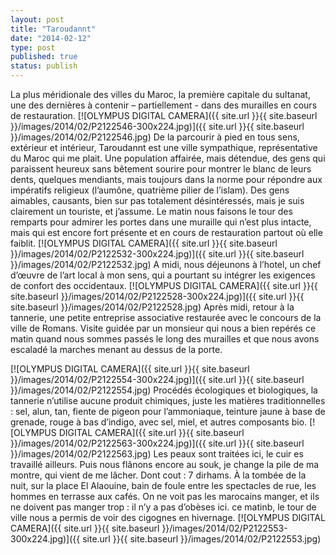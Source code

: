 ```yaml
---
layout: post
title: "Taroudannt"
date: "2014-02-12"
type: post
published: true
status: publish
---
```


La plus méridionale des villes du Maroc, la première capitale du sultanat, une des dernières à contenir – partiellement - dans des murailles en cours de restauration. [![OLYMPUS DIGITAL CAMERA]({{ site.url }}{{ site.baseurl }}/images/2014/02/P2122546-300x224.jpg)]({{ site.url }}{{ site.baseurl }}/images/2014/02/P2122546.jpg) De la parcourir à pied en tous sens, extérieur et intérieur, Taroudannt est une ville sympathique, représentative du Maroc qui me plait. Une population affairée, mais détendue, des gens qui paraissent heureux sans bêtement sourire pour montrer le blanc de leurs dents, quelques mendiants, mais toujours dans la norme pour répondre aux impératifs religieux (l’aumône, quatrième pilier de l’islam). Des gens aimables, causants, bien sur pas totalement désintéressés, mais je suis clairement un touriste, et j’assume. Le matin nous faisons le tour des remparts pour admirer les portes dans une muraille qui n’est plus intacte, mais qui est encore fort présente et en cours de restauration partout où elle faiblit. [![OLYMPUS DIGITAL CAMERA]({{ site.url }}{{ site.baseurl }}/images/2014/02/P2122532-300x224.jpg)]({{ site.url }}{{ site.baseurl }}/images/2014/02/P2122532.jpg) A midi, nous déjeunons à l’hotel, un chef d’œuvre de l’art local à mon sens, qui a pourtant su intégrer les exigences de confort des occidentaux. [![OLYMPUS DIGITAL CAMERA]({{ site.url }}{{ site.baseurl }}/images/2014/02/P2122528-300x224.jpg)]({{ site.url }}{{ site.baseurl }}/images/2014/02/P2122528.jpg) Après midi, retour à la tannerie, une petite entreprise associative restaurée avec le concours de la ville de Romans. Visite guidée par un monsieur qui nous a bien repérés ce matin quand nous sommes passés le long des murailles et que nous avons escaladé la marches menant au dessus de la porte.

[![OLYMPUS DIGITAL CAMERA]({{ site.url }}{{ site.baseurl }}/images/2014/02/P2122554-300x224.jpg)]({{ site.url }}{{ site.baseurl }}/images/2014/02/P2122554.jpg) Procédés écologiques et biologiques, la tannerie n’utilise aucune produit chimiques, juste les matières traditionnelles : sel, alun, tan, fiente de pigeon pour l’ammoniaque, teinture jaune à base de grenade, rouge à bas d’indigo, avec sel, miel, et autres composants bio. [![OLYMPUS DIGITAL CAMERA]({{ site.url }}{{ site.baseurl }}/images/2014/02/P2122563-300x224.jpg)]({{ site.url }}{{ site.baseurl }}/images/2014/02/P2122563.jpg) Les peaux sont traitées ici, le cuir es travaillé ailleurs. Puis nous flânons encore au souk, je change la pile de ma montre, qui vient de me lâcher. Dont cout : 7 dirhams. À la tombée de la nuit, sur la place El Alaouine, bain de foule entre les spectacles de rue, les hommes en terrasse aux cafés. On ne voit pas les marocains manger, et ils ne doivent pas manger trop : il n’y a pas d’obèses ici. ce matinb, le tour de ville nous a permis de voir des cigognes en hivernage. [![OLYMPUS DIGITAL CAMERA]({{ site.url }}{{ site.baseurl }}/images/2014/02/P2122553-300x224.jpg)]({{ site.url }}{{ site.baseurl }}/images/2014/02/P2122553.jpg)
